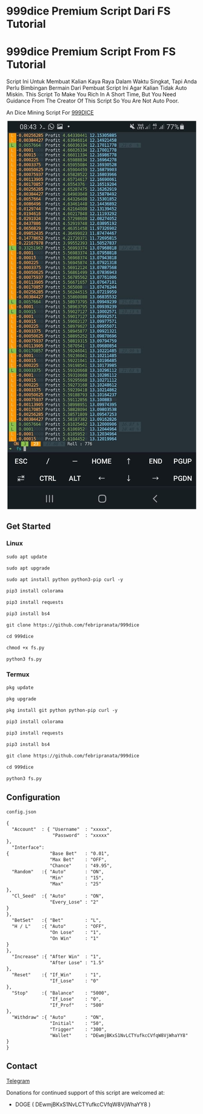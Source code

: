# 999dice Premium Script Dari FS Tutorial
# 999dice Premium Script From FS Tutorial

Script Ini Untuk Membuat Kalian Kaya Raya Dalam Waktu Singkat, Tapi Anda Perlu Bimbingan Bermain Dari Pembuat Script Ini Agar Kalian Tidak Auto Miskin.
This Script To Make You Rich In A Short Time, But You Need Guidance From The Creator Of This Script So You Are Not Auto Poor.

An Dice Mining Script For [999DICE]( https://www.999dice.com/?396497691 )

<p align="center">
  <img src="preview.png" alt="preview">
</p>

## Get Started

### Linux
```
sudo apt update
```
```
sudo apt upgrade
```
```
sudo apt install python python3-pip curl -y
```
```
pip3 install colorama
```
```
pip3 install requests
```
```
pip3 install bs4
```
```
git clone https://github.com/febripranata/999dice
```
```
cd 999dice
```
```
chmod +x fs.py
```
```
python3 fs.py
```

### Termux
```
pkg update
```
```
pkg upgrade
```
```
pkg install git python python-pip curl -y
```
```
pip3 install colorama
```
```
pip3 install requests
```
```
pip3 install bs4
```
```
git clone https://github.com/febripranata/999dice
```
```
cd 999dice
```
```
python3 fs.py
```
## Configuration
```
config.json
```
```
{
  "Account"  : { "Username"  : "xxxxx",
                 "Password"  : "xxxxx"
},
  "Interface":
{               "Base Bet"   : "0.01",
                "Max Bet"    : "OFF",
                "Chance"     : "49.95",
  "Random"   :{ "Auto"       : "ON",
                "Min"        : "15",
                "Max"        : "25"
},
  "Cl_Seed"  :{ "Auto"       : "ON",
                "Every_Lose" : "2"
}
},
  "BetSet"   :{ "Bet"        : "L",
  "H / L"    :{ "Auto"       : "OFF",
                "On Lose"    : "1",
                "On Win"     : "1"
}
},
  "Increase" :{ "After Win"  : "1",
                "After Lose" : "1.5"
},
  "Reset"    :{ "If_Win"     : "1",
                "If_Lose"    : "0"
},
  "Stop"     :{ "Balance"    : "5000",
                "If_Lose"    : "0",
                "If_Prof"    : "500"
},
  "Withdraw" :{ "Auto"       : "ON",
                "Initial"    : "50",
                "Trigger"    : "300",
                "Wallet"     : "DEwmjBKxS1NvLCTYufkcCVfqW8VjWhaYY8"
}
}

```
## Contact
[Telegram]( https://t.me/joinchat/SbAwN3IkaIRQ5TtG )

Donations for continued support of this script are welcomed at:

* DOGE ( DEwmjBKxS1NvLCTYufkcCVfqW8VjWhaYY8 )
